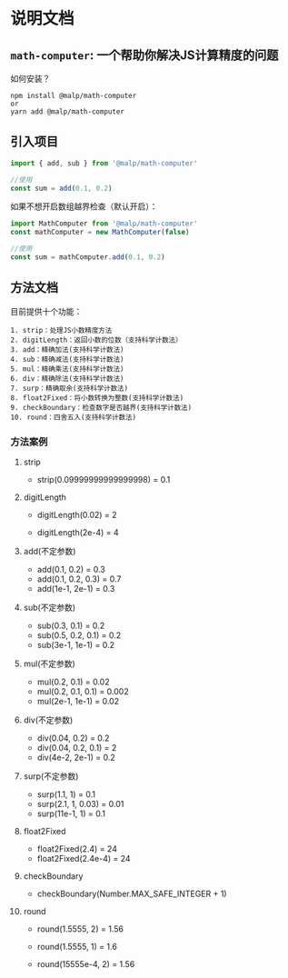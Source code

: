 # 说明文档
## `math-computer`: 一个帮助你解决JS计算精度的问题

如何安装？

```shell
npm install @malp/math-computer
or
yarn add @malp/math-computer
```

## 引入项目

```javascript
import { add, sub } from '@malp/math-computer'

//使用
const sum = add(0.1, 0.2)
```

如果不想开启数组越界检查（默认开启）：

```javascript
import MathComputer from '@malp/math-computer'
const mathComputer = new MathComputer(false)

//使用
const sum = mathComputer.add(0.1, 0.2)
```

## 方法文档

目前提供十个功能：

	1. strip：处理JS小数精度方法
	2. digitLength：返回小数的位数（支持科学计数法）
	3. add：精确加法(支持科学计数法)
	4. sub：精确减法(支持科学计数法)
	5. mul：精确乘法(支持科学计数法)
	6. div：精确除法(支持科学计数法)
	7. surp：精确取余(支持科学计数法)
	8. float2Fixed：将小数转换为整数(支持科学计数法)
	9. checkBoundary：检查数字是否越界(支持科学计数法)
	10. round：四舍五入(支持科学计数法)

### 方法案例
1. strip
     + strip(0.09999999999999998) = 0.1


2. digitLength

    + digitLength(0.02) = 2

    + digitLength(2e-4) = 4

3. add(不定参数)

   + add(0.1, 0.2) = 0.3
   + add(0.1, 0.2, 0.3) = 0.7
   + add(1e-1, 2e-1) = 0.3
   
4. sub(不定参数)

   + sub(0.3, 0.1) = 0.2
   + sub(0.5, 0.2, 0.1) = 0.2
   + sub(3e-1, 1e-1) = 0.2
   
5. mul(不定参数)

   + mul(0.2, 0.1) = 0.02
   + mul(0.2, 0.1, 0.1) = 0.002
   + mul(2e-1, 1e-1) = 0.02
   
6. div(不定参数)

   + div(0.04, 0.2) = 0.2
   + div(0.04, 0.2, 0.1) = 2
   + div(4e-2, 2e-1) = 0.2
   
7. surp(不定参数)

   + surp(1.1, 1) = 0.1
   + surp(2.1, 1, 0.03) = 0.01
   + surp(11e-1, 1) = 0.1
   
8. float2Fixed

   + float2Fixed(2.4) = 24
   + float2Fixed(2.4e-4) = 24
   
9. checkBoundary
   + checkBoundary(Number.MAX_SAFE_INTEGER + 1)
   
10. round

    + round(1.5555, 2) = 1.56

     + round(1.5555, 1) = 1.6

     + round(15555e-4, 2) = 1.56